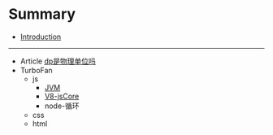 # Summary

* [Introduction](README.md)

-----

* Article
    [dp是物理单位吗](./article/dp是物理单位吗.md)
* TurboFan
    * js
        * [JVM](./TurboFan/js/JVM.md)
        * [V8-jsCore](./TurboFan/js/v8-jsCore.md)
        * node-循环
    * css
    * html


